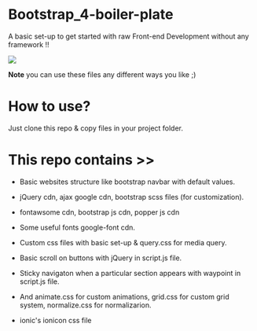 # Bootstrap_4-boiler-plate
A basic set-up to get started with raw Front-end Development without any framework !!

<img src="https://drive.google.com/open?id=1VJubMjNQPQZ15n1u9bAmwCyOyoQaSVxJ" >

**Note** you can use these files any different ways you like ;)

# How to use? 
Just clone this repo & copy files in your project folder.

# This repo contains >>
* Basic websites structure like bootstrap navbar with default values.

* jQuery cdn, ajax google cdn, bootstrap scss files (for customization).

* fontawsome cdn, bootstrap js cdn, popper js cdn

* Some useful fonts google-font cdn.

* Custom css files with basic set-up & query.css for media query.

* Basic scroll on buttons with jQuery in script.js file.

* Sticky navigaton when a particular section appears with waypoint in script.js file.

* And animate.css for custom animations, grid.css for custom grid system, normalize.css for normalizarion.

* ionic's ionicon css file

